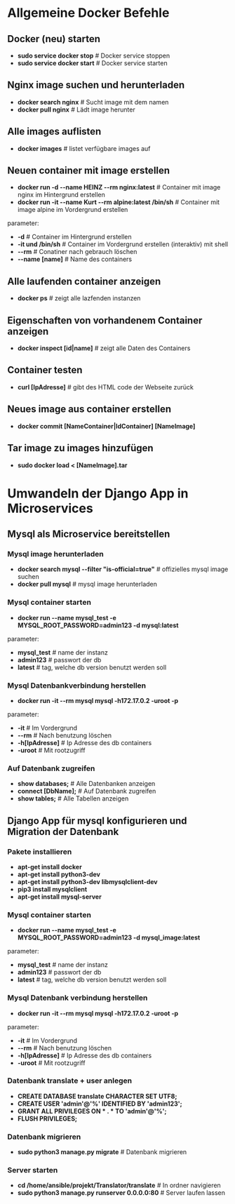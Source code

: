 # Allgemeine Docker Befehle

## Docker (neu) starten
* **sudo service docker stop**			  # Docker service stoppen
* **sudo service docker start**		  # Docker service starten


## Nginx image suchen und herunterladen
* **docker search nginx**				  # Sucht image mit dem namen
* **docker pull nginx** 					  # Lädt image herunter


## Alle images auflisten
* **docker images** 						    # listet verfügbare images auf


## Neuen container mit image erstellen
* **docker run -d --name HEINZ --rm nginx:latest**				        # Container mit image nginx im Hintergrund erstellen
* **docker run -it --name Kurt --rm alpine:latest /bin/sh** 			  # Container mit image alpine im Vordergrund erstellen

parameter:
* **-d** 					          # Container im Hintergrund erstellen
* **-it und /bin/sh**		    # Container im Vordergrund erstellen (interaktiv) mit shell
* **--rm** 					        # Conatiner nach gebrauch löschen
* **--name [name]**			    # Name des containers

## Alle laufenden container anzeigen
* **docker ps**							  # zeigt alle lazfenden instanzen


## Eigenschaften von vorhandenem Container anzeigen 		
* **docker inspect [id|name]**			# zeigt alle Daten des Containers


## Container testen
* **curl [IpAdresse]**					    # gibt des HTML code der Webseite zurück


## Neues image aus container erstellen
* **docker commit [NameContainer|IdContainer] [NameImage]**

## Tar image zu images hinzufügen
* **sudo docker load < [NameImage].tar**


# Umwandeln der Django App in Microservices

## Mysql als Microservice bereitstellen

### Mysql image herunterladen
* **docker search mysql --filter "is-official=true"**		    # offizielles mysql image suchen
* **docker pull mysql**  									                  # mysql image herunterladen

### Mysql container starten
* **docker run --name mysql_test -e MYSQL_ROOT_PASSWORD=admin123 -d mysql:latest**

parameter: 
* **mysql_test** 		# name der instanz
* **admin123**			# passwort der db
* **latest**			# tag, welche db version benutzt werden soll

### Mysql Datenbankverbindung herstellen
* **docker run -it --rm mysql mysql -h172.17.0.2 -uroot -p**

parameter:
* **-it** 				# Im Vordergrund
* **--rm**				# Nach benutzung löschen
* **-h[IpAdresse]**		# Ip Adresse des db containers
* **-uroot**			# Mit rootzugriff

### Auf Datenbank zugreifen
* **show databases;**		        # Alle Datenbanken anzeigen
* **connect [DbName];**	        # Auf Datenbank zugreifen
* **show tables;**		          # Alle Tabellen anzeigen


## Django App für mysql konfigurieren und Migration der Datenbank

### Pakete installieren
* **apt-get install docker**
* **apt-get install python3-dev**
* **apt-get install python3-dev libmysqlclient-dev**
* **pip3 install mysqlclient**
* **apt-get install mysql-server**

### Mysql container starten
* **docker run --name mysql_test -e MYSQL_ROOT_PASSWORD=admin123 -d mysql_image:latest**

parameter: 
* **mysql_test** 		# name der instanz
* **admin123**			# passwort der db
* **latest**			  # tag, welche db version benutzt werden soll

### Mysql Datenbank verbindung herstellen
* **docker run -it --rm mysql mysql -h172.17.0.2 -uroot -p**

parameter:
* **-it** 				    # Im Vordergrund
* **--rm**				    # Nach benutzung löschen
* **-h[IpAdresse]**		# Ip Adresse des db containers
* **-uroot**			    # Mit rootzugriff

### Datenbank translate + user anlegen
* **CREATE DATABASE translate CHARACTER SET UTF8;**
* **CREATE USER 'admin'@'%' IDENTIFIED BY 'admin123';**  
* **GRANT ALL PRIVILEGES ON * . * TO 'admin'@'%';** 
* **FLUSH PRIVILEGES;**

### Datenbank migrieren
* **sudo python3 manage.py migrate**						# Datenbank migrieren

### Server starten
* **cd /home/ansible/projekt/Translator/translate**		# In ordner navigieren
* **sudo python3 manage.py runserver 0.0.0.0:80**			# Server laufen lassen
